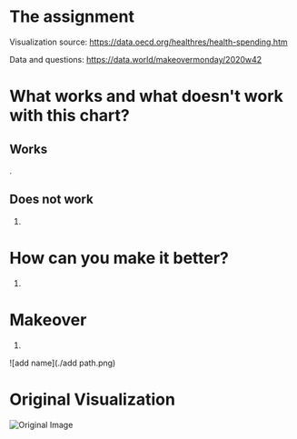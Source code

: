 # The assignment
Visualization source: https://data.oecd.org/healthres/health-spending.htm

Data and questions: https://data.world/makeovermonday/2020w42

# What works and what doesn't work with this chart?
## Works
.


## Does not work
1. 

# How can you make it better?
1. 

# Makeover
1. 
![add name](./add path.png)

# Original Visualization
![Original Image](https://media.data.world/bflpGloGRpSN4rv23cRM_Screen%20Shot%202020-10-18%20at%202.48.13%20pm.png)
